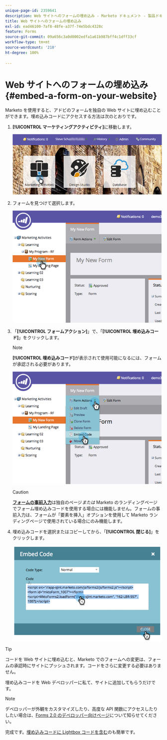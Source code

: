 ```yaml
---
unique-page-id: 2359641
description: Web サイトへのフォームの埋め込み - Marketo ドキュメント - 製品ドキュメント
title: Web サイトへのフォームの埋め込み
exl-id: ead46100-7af8-48fe-a37f-74e5bdc4328c
feature: Forms
source-git-commit: 09a656c3a0d0002edfa1a61b987bff4c1dff33cf
workflow-type: tm+mt
source-wordcount: '210'
ht-degree: 100%

---
```


# Web サイトへのフォームの埋め込み {#embed-a-form-on-your-website}

Marketo を使用すると、アドビのフォームを独自の Web サイトに埋め込むことができます。埋め込みコードにアクセスする方法は次のとおりです。

1. **[!UICONTROL マーケティングアクティビティ]**&#x200B;に移動します。

   ![](assets/login-marketing-activities-4.png)

1. フォームを見つけて選択します。

   ![](assets/image2014-9-15-12-3a12-3a14.png)

1. 「**[!UICONTROL フォームアクション]**」で、「**[!UICONTROL 埋め込みコード]**」をクリックします。

   >[!NOTE]
   >
   >**[!UICONTROL 埋め込みコード]**&#x200B;が表示されて使用可能になるには、フォームが承認される必要があります。

   ![](assets/image2014-9-15-12-3a12-3a20.png)

   >[!CAUTION]
   >
   >**[フォームの事前入力](/help/marketo/product-docs/administration/settings/edit-landing-page-settings.md)**&#x200B;は独自のページ&#x200B;_または_ Marketo のランディングページでフォーム埋め込みコードを使用する場合には機能しません。フォームの事前入力は、フォームが「要素を挿入」オプションを使用して Marketo ランディングページで使用されている場合にのみ機能します。

1. 埋め込みコードを選択またはコピーしてから、「**[!UICONTROL 閉じる]**」をクリックします。

   ![](assets/image2014-9-15-12-3a12-3a31.png)

>[!TIP]
>
>コードを Web サイトに埋め込むと、Marketo でのフォームへの変更は、フォームの承認時にサイトにプッシュされます。コードをさらに変更する必要はありません。

埋め込みコードを Web デベロッパーに私て、サイトに追加してもらうだけです。

>[!NOTE]
>
>デベロッパーが外観をカスタマイズしたり、高度な API 関数にアクセスしたりしたい場合は、[Forms 2.0 のデベロッパー向けページ](https://experienceleague.adobe.com/ja/docs/marketo-developer/marketo/javascriptapi/forms-api-reference)について知らせてください。

完成です。[埋め込みコードに Lightbox コードを含む](/help/marketo/product-docs/demand-generation/forms/form-actions/use-a-form-in-a-lightbox.md)のも簡単です。
